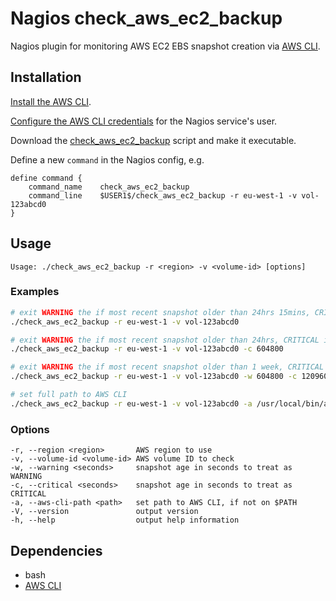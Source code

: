 # Nagios check_aws_ec2_backup

Nagios plugin for monitoring AWS EC2 EBS snapshot creation via [AWS CLI](https://aws.amazon.com/cli/).

## Installation

[Install the AWS CLI](http://docs.aws.amazon.com/cli/latest/userguide/installing.html).

[Configure the AWS CLI credentials](http://docs.aws.amazon.com/cli/latest/userguide/cli-chap-getting-started.html) for the Nagios service's user.

Download the [check_aws_ec2_backup](https://cdn.rawgit.com/tommarshall/nagios-check-aws-ec2-backup/v0.1.0/check_aws_ec2_backup) script and make it executable.

Define a new `command` in the Nagios config, e.g.

```
define command {
    command_name    check_aws_ec2_backup
    command_line    $USER1$/check_aws_ec2_backup -r eu-west-1 -v vol-123abcd0
}
```

## Usage

```
Usage: ./check_aws_ec2_backup -r <region> -v <volume-id> [options]
```

### Examples

```sh
# exit WARNING the if most recent snapshot older than 24hrs 15mins, CRITICAL if older than 48hrs 15mins
./check_aws_ec2_backup -r eu-west-1 -v vol-123abcd0

# exit WARNING the if most recent snapshot older than 24hrs, CRITICAL if older than 1 week
./check_aws_ec2_backup -r eu-west-1 -v vol-123abcd0 -c 604800

# exit WARNING the if most recent snapshot older than 1 week, CRITICAL if older than 2 weeks
./check_aws_ec2_backup -r eu-west-1 -v vol-123abcd0 -w 604800 -c 1209600

# set full path to AWS CLI
./check_aws_ec2_backup -r eu-west-1 -v vol-123abcd0 -a /usr/local/bin/aws
```

### Options

```
-r, --region <region>       AWS region to use
-v, --volume-id <volume-id> AWS volume ID to check
-w, --warning <seconds>     snapshot age in seconds to treat as WARNING
-c, --critical <seconds>    snapshot age in seconds to treat as CRITICAL
-a, --aws-cli-path <path>   set path to AWS CLI, if not on $PATH
-V, --version               output version
-h, --help                  output help information
```

## Dependencies

* bash
* [AWS CLI](https://aws.amazon.com/cli/)
